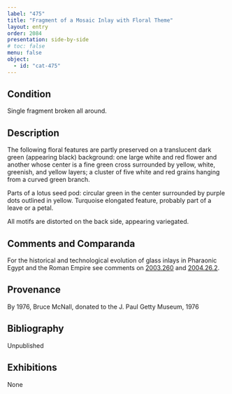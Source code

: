 ```yaml
---
label: "475"
title: "Fragment of a Mosaic Inlay with Floral Theme"
layout: entry
order: 2084
presentation: side-by-side
# toc: false
menu: false
object:
  - id: "cat-475"
---
```


## Condition

Single fragment broken all around.

## Description

The following floral features are partly preserved on a translucent dark green (appearing black) background: one large white and red flower and another whose center is a fine green cross surrounded by yellow, white, greenish, and yellow layers; a cluster of five white and red grains hanging from a curved green branch.

Parts of a lotus seed pod: circular green in the center surrounded by purple dots outlined in yellow. Turquoise elongated feature, probably part of a leave or a petal.

All motifs are distorted on the back side, appearing variegated.

## Comments and Comparanda

For the historical and technological evolution of glass inlays in Pharaonic Egypt and the Roman Empire see comments on [2003.260](#cat) and [2004.26.2](#cat).

## Provenance

By 1976, Bruce McNall, donated to the J. Paul Getty Museum, 1976

## Bibliography

Unpublished

## Exhibitions

None